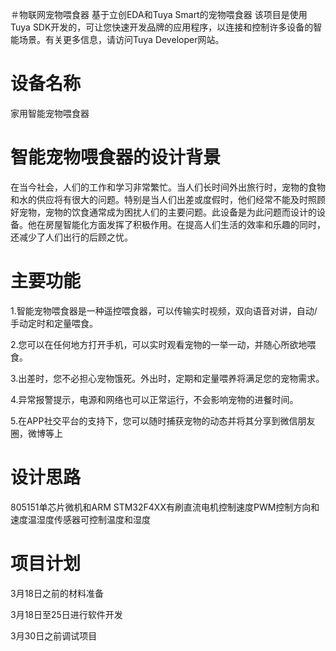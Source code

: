 ＃物联网宠物喂食器
基于立创EDA和Tuya Smart的宠物喂食器
该项目是使用Tuya SDK开发的，可让您快速开发品牌的应用程序，以连接和控制许多设备的智能场景。有关更多信息，请访问Tuya Developer网站。

设备名称
==
家用智能宠物喂食器

智能宠物喂食器的设计背景
==
在当今社会，人们的工作和学习非常繁忙。当人们长时间外出旅行时，宠物的食物和水的供应将有很大的问题。特别是当人们出差或度假时，他们经常不能及时照顾好宠物，宠物的饮食通常成为困扰人们的主要问题。此设备是为此问题而设计的设备。他在房屋智能化方面发挥了积极作用。在提高人们生活的效率和乐趣的同时，还减少了人们出行的后顾之忧。

主要功能
==
1.智能宠物喂食器是一种遥控喂食器，可以传输实时视频，双向语音对讲，自动/手动定时和定量喂食。

2.您可以在任何地方打开手机，可以实时观看宠物的一举一动，并随心所欲地喂食。

3.出差时，您不必担心宠物饿死。外出时，定期和定量喂养将满足您的宠物需求。

4.异常报警提示，电源和网络也可以正常运行，不会影响宠物的进餐时间。

5.在APP社交平台的支持下，您可以随时捕获宠物的动态并将其分享到微信朋友圈，微博等上

设计思路
==
805151单芯片微机和ARM STM32F4XX有刷直流电机控制速度PWM控制方向和速度温湿度传感器可控制温度和湿度

项目计划
==
3月18日之前的材料准备

3月18日至25日进行软件开发

3月30日之前调试项目
